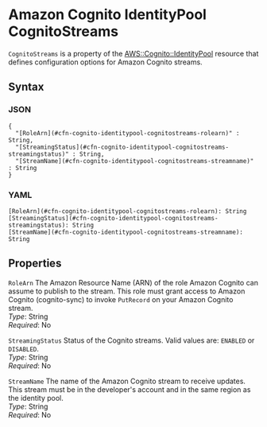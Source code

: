 # Amazon Cognito IdentityPool CognitoStreams<a name="aws-properties-cognito-identitypool-cognitostreams"></a>

`CognitoStreams` is a property of the [AWS::Cognito::IdentityPool](aws-resource-cognito-identitypool.md) resource that defines configuration options for Amazon Cognito streams\.

## Syntax<a name="aws-properties-cognito-identitypool-cognitostreams-syntax"></a>

### JSON<a name="aws-properties-cognito-identitypool-cognitostreams-syntax.json"></a>

```
{
  "[RoleArn](#cfn-cognito-identitypool-cognitostreams-rolearn)" : String,
  "[StreamingStatus](#cfn-cognito-identitypool-cognitostreams-streamingstatus)" : String,
  "[StreamName](#cfn-cognito-identitypool-cognitostreams-streamname)" : String
}
```

### YAML<a name="aws-properties-cognito-identitypool-cognitostreams-syntax.yaml"></a>

```
[RoleArn](#cfn-cognito-identitypool-cognitostreams-rolearn): String
[StreamingStatus](#cfn-cognito-identitypool-cognitostreams-streamingstatus): String
[StreamName](#cfn-cognito-identitypool-cognitostreams-streamname): String
```

## Properties<a name="aws-properties-cognito-identitypool-cognitostreams-properties"></a>

`RoleArn`  <a name="cfn-cognito-identitypool-cognitostreams-rolearn"></a>
The Amazon Resource Name \(ARN\) of the role Amazon Cognito can assume to publish to the stream\. This role must grant access to Amazon Cognito \(cognito\-sync\) to invoke `PutRecord` on your Amazon Cognito stream\.  
*Type*: String  
*Required*: No

`StreamingStatus`  <a name="cfn-cognito-identitypool-cognitostreams-streamingstatus"></a>
Status of the Cognito streams\. Valid values are: `ENABLED` or `DISABLED`\.  
*Type*: String  
*Required*: No

`StreamName`  <a name="cfn-cognito-identitypool-cognitostreams-streamname"></a>
The name of the Amazon Cognito stream to receive updates\. This stream must be in the developer's account and in the same region as the identity pool\.  
*Type*: String  
*Required*: No